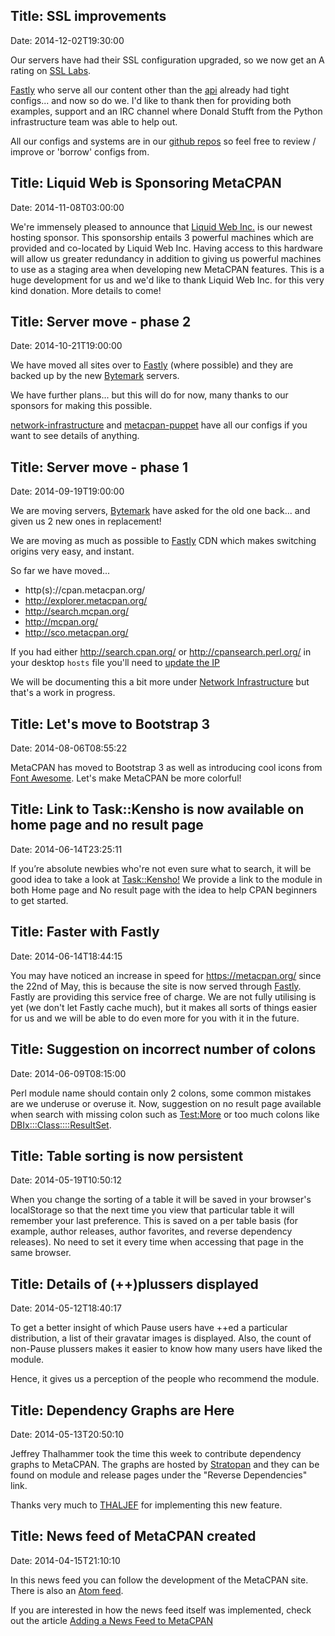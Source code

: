 Title: SSL improvements
------------------------------
Date: 2014-12-02T19:30:00

Our servers have had their SSL configuration upgraded,
so we now get an A rating on [SSL Labs](https://www.ssllabs.com/ssltest/analyze.html?d=fastapi.metacpan.org).

[Fastly](https://www.fastly.com) who serve all our content
other than the [api](https://fastapi.metacpan.org/) already had
tight configs... and now so do we. I'd like to thank then for providing
both examples, support and an IRC channel where Donald Stufft
from the Python infrastructure team was able to help out.

All our configs and systems are in our [github repos](https://github.com/metacpan/)
so feel free to review / improve or 'borrow' configs from.

Title: Liquid Web is Sponsoring MetaCPAN
------------------------------
Date: 2014-11-08T03:00:00

We're immensely pleased to announce that [Liquid Web
Inc.](https://www.liquidweb.com/) is our newest hosting sponsor.  This
sponsorship entails 3 powerful machines which are provided and co-located by
Liquid Web Inc.  Having access to this hardware will allow us greater
redundancy in addition to giving us powerful machines to use as a staging area
when developing new MetaCPAN features.  This is a huge development for us and
we'd like to thank Liquid Web Inc. for this very kind donation.  More details
to come!

Title: Server move - phase 2
------------------------------
Date: 2014-10-21T19:00:00

We have moved all sites over to [Fastly](https://www.fastly.com)
(where possible) and they are backed up by the new
[Bytemark](https://www.bytemark.co.uk/) servers.

We have further plans... but this will do for now,
many thanks to our sponsors for making this possible.

[network-infrastructure](https://github.com/metacpan/network-infrastructure)
and [metacpan-puppet](https://github.com/metacpan/metacpan-puppet) have all
our configs if you want to see details of anything.


Title: Server move - phase 1
------------------------------
Date: 2014-09-19T19:00:00

We are moving servers, [Bytemark](https://www.bytemark.co.uk/) have
asked for the old one back... and given us 2 new ones in replacement!

We are moving as much as possible to [Fastly](https://www.fastly.com) CDN
which makes switching origins very easy, and instant.

So far we have moved...

* http(s)://cpan.metacpan.org/
* http://explorer.metacpan.org/
* http://search.mcpan.org/
* http://mcpan.org/
* http://sco.metacpan.org/

If you had either http://search.cpan.org/ or http://cpansearch.perl.org/
in your desktop `hosts` file you'll need to
[update the IP](https://metacpan.org/about/faq#cani_automatically_redirectlinkspointingatsearch.cpan.orgtometacpan.org)

We will be documenting this a bit more under [Network Infrastructure](https://github.com/metacpan/network-infrastructure)
but that's a work in progress.


Title: Let's move to Bootstrap 3
------------------------------
Date: 2014-08-06T08:55:22

MetaCPAN has moved to Bootstrap 3 as well as introducing cool icons from [Font Awesome](http://fortawesome.github.io/Font-Awesome/). Let's make MetaCPAN be more colorful!

Title: Link to Task::Kensho is now available on home page and no result page
------------------------------
Date: 2014-06-14T23:25:11

If you’re absolute newbies who're not even sure what to search, it will be good idea to take a look at [Task::Kensho!](https://metacpan.org/pod/Task::Kensho) We provide a link to the module in both Home page and No result page with the idea to help CPAN beginners to get started.

Title: Faster with Fastly
------------------------------
Date: 2014-06-14T18:44:15

You may have noticed an increase in speed for https://metacpan.org/
since the 22nd of May, this is because the site is now served
through [Fastly](https://www.fastly.com/). Fastly are providing this
service free of charge. We are not fully utilising is yet (we don't
let Fastly cache much), but it makes all sorts of things easier
for us and we will be able to do even more for you with it in the future.

Title: Suggestion on incorrect number of colons
------------------------------
Date: 2014-06-09T08:15:00

Perl module name should contain only 2 colons, some common mistakes are we underuse or overuse it. Now, suggestion on no result page available when search with missing colon such as [Test:More](https://metacpan.org/search?q=Test%3AMore) or too much colons like [DBIx:::Class::::ResultSet](https://metacpan.org/search?q=DBIx%3A%3A%3AClass%3A%3A%3A%3AResultSet).

Title: Table sorting is now persistent
------------------------------
Date: 2014-05-19T10:50:12

When you change the sorting of a table it will be saved in your
browser's localStorage so that the next time you view that particular table
it will remember your last preference.  This is saved on a per table basis
(for example, author releases, author favorites, and reverse dependency releases).
No need to set it every time when accessing that page in the same browser.

Title: Details of (++)plussers displayed
------------------------------
Date: 2014-05-12T18:40:17

To get a better insight of which Pause users have ++ed a particular distribution, a list of their gravatar images is displayed.
Also, the count of non-Pause plussers makes it easier to know how many users have liked the module.

Hence, it gives us a perception of the people who recommend the module.


Title: Dependency Graphs are Here
------------------------------
Date: 2014-05-13T20:50:10

Jeffrey Thalhammer took the time this week to contribute dependency graphs to
MetaCPAN.  The graphs are hosted by [Stratopan](https://stratopan.com) and they
can be found on module and release pages under the "Reverse Dependencies" link.

Thanks very much to [THALJEF](https://metacpan.org/author/THALJEF) for
implementing this new feature.


Title: News feed of MetaCPAN created
------------------------------
Date: 2014-04-15T21:10:10


In this news feed you can follow the development of the MetaCPAN site.
There is also an [Atom feed](/feed/news).

If you are interested in how the news feed itself was implemented, check out
the article [Adding a News Feed to
MetaCPAN](https://perlmaven.com/adding-news-feed-to-metacpan)
